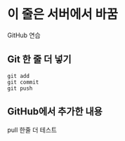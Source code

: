 # 이 줄은 서버에서 바꿈

GitHub 연습

## Git 한 줄 더 넣기

```
git add
git commit
git push

```

## GitHub에서 추가한 내용
pull 한줄 더 테스트

